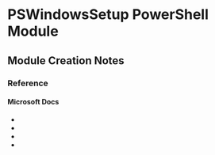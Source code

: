 # PSWindowsSetup PowerShell Module

## Module Creation Notes

### Reference

#### Microsoft Docs

-
-
-
-
